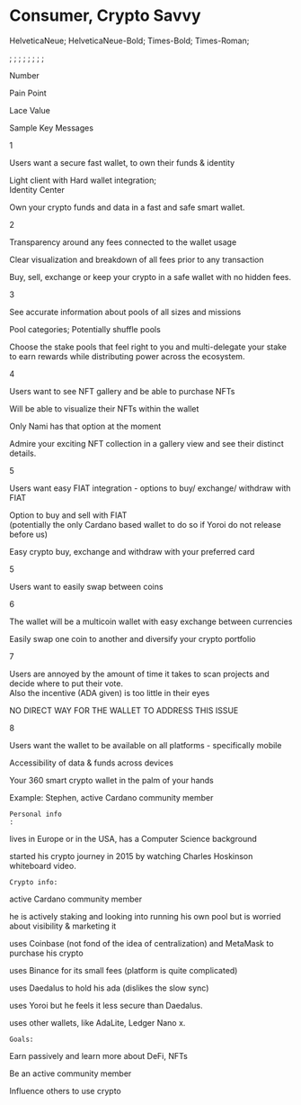 # Consumer,  Crypto  Savvy

HelveticaNeue; HelveticaNeue-Bold; Times-Bold;
 Times-Roman;




  ;  ;
  ;  ;
  ;  ;
  ;  ;




      
            
            
            
            


   
  Number   


   Pain Point
    


   Lace Value
    


   Sample Key Messages
    

     
            
            
            
            

  1   

  Users want a secure fast wallet, to own their funds & identity   

  Light client with Hard wallet integration;  
  Identity Center   

  Own your crypto funds and data in a fast and safe smart wallet.  
     

     
            
            
            
            

  2   

  Transparency around any fees connected to the wallet usage   

  Clear visualization and breakdown of all fees prior to any transaction   

  Buy, sell, exchange or keep your crypto in a safe wallet with no hidden fees.   

     
            
            
            
            

  3   

  See accurate information about pools of all sizes and missions   

  Pool categories; Potentially shuffle pools   

  Choose the stake pools that feel right to you and multi-delegate your stake to earn rewards while distributing power across the ecosystem.   

     
            
            
            
            

  4   

  Users want to see NFT gallery and be able to purchase NFTs   

  Will be able to visualize their NFTs within the wallet  

    	 	
  Only Nami has that option at the moment  

     

  Admire your exciting NFT collection in a gallery view and see their distinct details.   

     
            
            
            
            

  5   

  Users want easy FIAT integration - options to buy/ exchange/ withdraw with FIAT   

  Option to buy and sell with FIAT  
  (potentially the only Cardano based wallet to do so if Yoroi do not release before us)   

  Easy crypto buy, exchange and withdraw with your preferred card   

     
            
            
            
            

  5   

  Users want to easily swap between coins   

     

     

     
            
            
            
            

  6   

  The wallet will be a multicoin wallet with easy exchange between currencies   

     

  Easily swap one coin to another and diversify your crypto portfolio   

     
            
            
            
            

  7   

  Users are annoyed by the amount of time it takes to scan projects and decide where to put their vote.  
  Also the incentive (ADA given) is too little in their eyes   


   NO DIRECT WAY FOR THE WALLET TO ADDRESS THIS ISSUE
    

     

      
            
            
            
            

  8   

  Users want the wallet to be available on all platforms - specifically mobile   

  Accessibility of data & funds across devices   

  Your 360 smart crypto wallet in the palm of your hands   

  




   Example: Stephen, active Cardano community member 

 


    


    Personal info
    :


     	 	
  lives in Europe or in the USA, has a Computer Science background 
   	 	
  started his crypto journey in 2015 by watching Charles Hoskinson whiteboard video. 


    Crypto info:
    


     	 	
  active Cardano community member 
   	 	
  he is actively staking and looking into running his own pool but is worried about visibility & marketing it 
   	 	
  uses Coinbase (not fond of the idea of centralization) and MetaMask to purchase his crypto 
   	 	
  uses Binance for its small fees (platform is quite complicated) 
   	 	
  uses Daedalus to hold his ada (dislikes the slow sync) 
   	 	
  uses Yoroi but he feels it less secure than Daedalus. 
   	 	
  uses other wallets, like AdaLite, Ledger Nano x. 


    Goals:
    


     	 	
  Earn passively and learn more about DeFi, NFTs 
   	 	
  Be an active community member 
   	 	
  Influence others to use crypto
